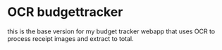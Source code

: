 # OCR budgettracker
 this is the base version for my budget tracker webapp that uses OCR to process receipt images and extract to total.

